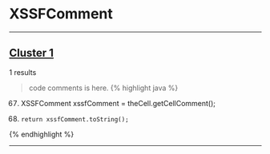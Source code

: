 # XSSFComment

***

## [Cluster 1](./1)
1 results
> code comments is here.
{% highlight java %}
67. XSSFComment xssfComment = theCell.getCellComment();
72.     return xssfComment.toString();
{% endhighlight %}

***

